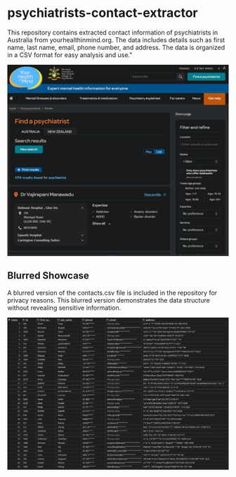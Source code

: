 

# psychiatrists-contact-extractor
This repository contains extracted contact information of psychiatrists in Australia from yourhealthinmind.org. The data includes details such as first name, last name, email, phone number, and address. The data is organized in a CSV format for easy analysis and use."

<img src="/images/website.png" alt="Website" width="700"/>

## Blurred Showcase

A blurred version of the contacts.csv file is included in the repository for privacy reasons. This blurred version demonstrates the data structure without revealing sensitive information.

<img src="images/spreadsheet.png" alt="Website" width="700"/>
